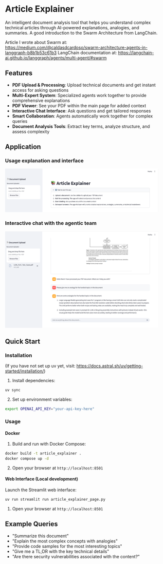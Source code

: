 # Article Explainer

An intelligent document analysis tool that helps you understand complex technical articles through AI-powered
explanations, analogies, and summaries. A good introduction to the Swarm Architecture from LangChain.

Article I wrote about Swarm at: https://medium.com/@caldasdcardoso/swarm-architecture-agents-in-langgraph-b8b1b53c61b3
LangChain documentation at: https://langchain-ai.github.io/langgraph/agents/multi-agent/#swarm

## Features

- **PDF Upload & Processing**: Upload technical documents and get instant access for asking questions
- **Multi-Expert System**: Specialized agents work together to provide comprehensive explanations
- **PDF Viewer**: See your PDF within the main page for added context
- **Interactive Chat Interface**: Ask questions and get tailored responses
- **Smart Collaboration**: Agents automatically work together for complex queries
- **Document Analysis Tools**: Extract key terms, analyze structure, and assess complexity

## Application

### Usage explanation and interface
![img.png](misc/img.png)

### Interactive chat with the agentic team
![img_1.png](misc/img_1.png)


## Quick Start

### Installation

(If you have not set up uv yet, visit: https://docs.astral.sh/uv/getting-started/installation/)

1. Install dependencies:

```bash
uv sync
```

2. Set up environment variables:

```bash
export OPENAI_API_KEY="your-api-key-here"
```

### Usage

#### Docker 

1. Build and run with Docker Compose:

```bash
docker build -t article_explainer .
docker compose up -d
```

2. Open your browser at `http://localhost:8501`

#### Web Interface (Local development)

Launch the Streamlit web interface:

```bash
uv run streamlit run article_explainer_page.py
```

1. Open your browser at `http://localhost:8501`

## Example Queries

- "Summarize this document"
- "Explain the most complex concepts with analogies"
- "Provide code samples for the most interesting topics"
- "Give me a TL;DR with the key technical details"
- "Are there security vulnerabilities associated with the content?"
